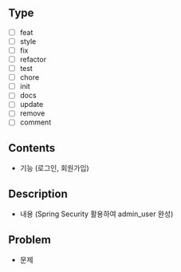 ## Type

- [ ] feat
- [ ] style
- [ ] fix
- [ ] refactor
- [ ] test
- [ ] chore
- [ ] init
- [ ] docs
- [ ] update
- [ ] remove
- [ ] comment

## Contents

- 기능 (로그인, 회원가입)

## Description

- 내용 (Spring Security 활용하여 admin_user 완성)

## Problem

- 문제